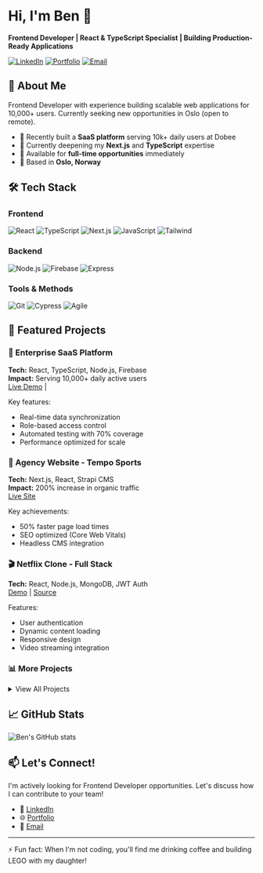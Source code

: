 # Hi, I'm Ben 👋

**Frontend Developer | React & TypeScript Specialist | Building Production-Ready Applications**

[![LinkedIn](https://img.shields.io/badge/LinkedIn-Connect-blue)](https://linkedin.com/in/ben-moussa)
[![Portfolio](https://img.shields.io/badge/Portfolio-Live-green)](https://ben-developer-portofolio.netlify.app/)
[![Email](https://img.shields.io/badge/Email-Contact-red)](mailto:bennoahdev@gmail.com)

## 🚀 About Me

Frontend Developer with experience building scalable web applications for 10,000+ users.
Currently seeking new opportunities in Oslo (open to remote).

- 🔭 Recently built a **SaaS platform** serving 10k+ daily users at Dobee
- 🌱 Currently deepening my **Next.js** and **TypeScript** expertise
- 💼 Available for **full-time opportunities** immediately
- 📍 Based in **Oslo, Norway**

## 🛠️ Tech Stack

### Frontend

![React](https://img.shields.io/badge/-React-61DAFB?style=flat-square&logo=react&logoColor=black)
![TypeScript](https://img.shields.io/badge/-TypeScript-3178C6?style=flat-square&logo=typescript&logoColor=white)
![Next.js](https://img.shields.io/badge/-Next.js-000000?style=flat-square&logo=next.js&logoColor=white)
![JavaScript](https://img.shields.io/badge/-JavaScript-F7DF1E?style=flat-square&logo=javascript&logoColor=black)
![Tailwind](https://img.shields.io/badge/-Tailwind-38B2AC?style=flat-square&logo=tailwind-css&logoColor=white)

### Backend

![Node.js](https://img.shields.io/badge/-Node.js-339933?style=flat-square&logo=node.js&logoColor=white)
![Firebase](https://img.shields.io/badge/-Firebase-FFCA28?style=flat-square&logo=firebase&logoColor=black)
![Express](https://img.shields.io/badge/-Express-000000?style=flat-square&logo=express&logoColor=white)

### Tools & Methods

![Git](https://img.shields.io/badge/-Git-F05032?style=flat-square&logo=git&logoColor=white)
![Cypress](https://img.shields.io/badge/-Cypress-17202C?style=flat-square&logo=cypress&logoColor=white)
![Agile](https://img.shields.io/badge/-Agile-47A248?style=flat-square&logo=agile&logoColor=white)

## 💼 Featured Projects

### 🏢 Enterprise SaaS Platform

**Tech:** React, TypeScript, Node.js, Firebase  
**Impact:** Serving 10,000+ daily active users  
[Live Demo](https://lets.dobee.it/) |

Key features:

- Real-time data synchronization
- Role-based access control
- Automated testing with 70% coverage
- Performance optimized for scale

### 🎯 Agency Website - Tempo Sports

**Tech:** Next.js, React, Strapi CMS  
**Impact:** 200% increase in organic traffic  
[Live Site](https://tempogroup.no/)

Key achievements:

- 50% faster page load times
- SEO optimized (Core Web Vitals)
- Headless CMS integration

### 🎬 Netflix Clone - Full Stack

**Tech:** React, Node.js, MongoDB, JWT Auth  
[Demo](https://eloquent-sprite-8eec84.netlify.app/) | [Source](https://github.com/benoah/movie-app)

Features:

- User authentication
- Dynamic content loading
- Responsive design
- Video streaming integration

### 📊 More Projects

<details>
<summary>View All Projects</summary>

- 📱 \*\*[COVID-19 Tracker][Demo](https://naughty-tesla-7cab4f.netlify.app/) | [Source](https://github.com/benoah/covid-19-tracker)
- 🚀 \*\*[SpaceX Tracker] [Demo](https://soacex.netlify.app/) | [Source](https://github.com/benoah/covid-19-tracker)
- 🛍️ **[Sneaker Shop](https://github.com/benoah/sneaker-shop)** - E-commerce with Strapi & JWT
- 🏨 **[Airbnb Clone](https://github.com/benoah/airbnb-clone)** - Booking platform with React

</details>

## 📈 GitHub Stats

![Ben's GitHub stats](https://github-readme-stats.vercel.app/api?username=benoah&show_icons=true&theme=dark)

## 📫 Let's Connect!

I'm actively looking for Frontend Developer opportunities. Let's discuss how I can contribute to your team!

- 💼 [LinkedIn](https://linkedin.com/in/ben-moussa)
- 🌐 [Portfolio](https://ben-developer-portofolio.netlify.app/)
- 📧 [Email](mailto:bennoahdev@gmail.com)

---

⚡ Fun fact: When I'm not coding, you'll find me drinking coffee and building LEGO with my daughter!
